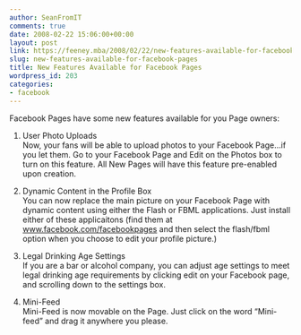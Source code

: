 ```yaml
---
author: SeanFromIT
comments: true
date: 2008-02-22 15:06:00+00:00
layout: post
link: https://feeney.mba/2008/02/22/new-features-available-for-facebook-pages/
slug: new-features-available-for-facebook-pages
title: New Features Available for Facebook Pages
wordpress_id: 203
categories:
- facebook
---
```


Facebook Pages have some new features available for you Page owners:  
  
1. User Photo Uploads  
Now, your fans will be able to upload photos to your Facebook Page...if you let them. Go to your Facebook Page and Edit on the Photos box to turn on this feature. All New Pages will have this feature pre-enabled upon creation.  
  
2. Dynamic Content in the Profile Box  
You can now replace the main picture on your Facebook Page with dynamic content using either the Flash or FBML applications. Just install either of these applicaitons (find them at www.facebook.com/facebookpages and then select the flash/fbml option when you choose to edit your profile picture.)  
  
3. Legal Drinking Age Settings  
If you are a bar or alcohol company, you can adjust age settings to meet legal drinking age requirements by clicking edit on your Facebook page, and scrolling down to the settings box.  
  
4. Mini-Feed  
Mini-Feed is now movable on the Page. Just click on the word “Mini-feed” and drag it anywhere you please.
